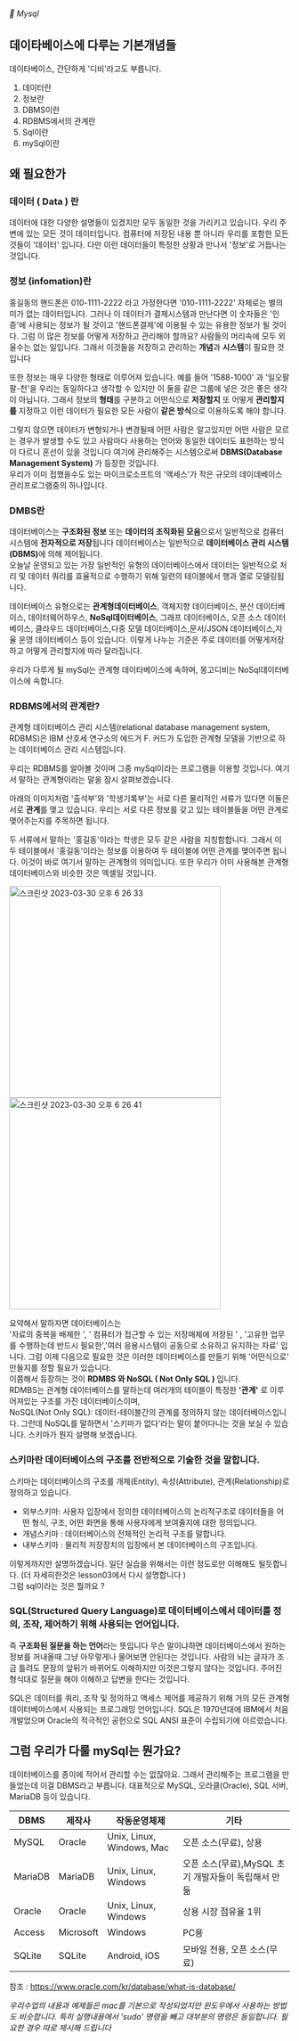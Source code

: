 ###### :cactus:  Mysql

## 데이타베이스에 다루는 기본개념들
데이타베이스, 간단하게 '디비'라고도 부릅니다. 
1. 데이터란
2. 정보란
3. DBMS이란
4. RDBMS에서의 관계란
5. Sql이란
6. mySql이란

## 왜 필요한가 
### 데이터 ( Data ) 란 
데이터에 대한 다양한 설명들이 있겠지만 모두 동일한 것을 가리키고 있습니다. 우리 주변에 있는 모든 것이 데이터입니다. 컴퓨터에 저장된 내용 뿐 아니라 우리를 포함한 모든 것들이 '데이터' 입니다. 다만 이런 데이터들이 특정한 상황과 만나서 '정보'로 거듭나는 것입니다. 
### 정보 (infomation)란  
홍길동의 핸드폰은 010-1111-2222 라고 가정한다면 '010-1111-2222' 자체로는 별의미가 없는 데이터입니다. 그러나 이 데이터가 결제시스템과 만난다면 이 숫자들은 '인증'에 사용되는 정보가 될 것이고 '핸드폰결제'에 이용될 수 있는 유용한 정보가 될 것이다. 
그럼 이 많은 정보를 어떻게 저장하고 관리해야 할까요?  사람들의 머리속에 모두 외울수는 없는 일입니다. 
그래서 이것들을 저장하고 관리하는 <b>개념</b>과 <b>시스템</b>이 필요한 것입니다    


또한 정보는 매우 다양한 형태로 이루어져 있습니다. 예를 들어 '1588-1000' 과 '일오팔팔-천'을 우리는 동일하다고 생각할 수 있지만 이 둘을 같은 그룹에 넣은 것은 좋은 생각이 아닙니다. 그래서 정보의 <b>형태</b>를 구분하고 어떤식으로 <b>저장할지</b> 또 어떻게 <b>관리할지를</b> 지정하고 이런 데이터가 필요한 모든 사람이 <b>같은 방식</b>으로 이용하도록 해야 합니다.    


그렇지 않으면 데이터가 변형되거나 변경될때 어떤 사람은 알고있지만 어떤 사람은 모르는 경우가 발생할 수도 있고 사람마다 사용하는 언어와 동일한 데이터도 표현하는 방식이 다르니 혼선이 있을 것입니다 여기에 관리해주는 시스템으로써 <b>DBMS(Database Management System) </b>가 등장한 것입니다.   
우리가 이미 접했을수도 있는 마이크로소프트의 '액세스'가 작은 규모의 데이데베이스 관리프로그램중의 하나입니다. 

### DMBS란
데이터베이스는 <b>구조화된 정보</b> 또는 <b>데이터의 조직화된 모음</b>으로서 일반적으로 컴퓨터 시스템에 <b>전자적으로 저장</b>됩니다 데이터베이스는 일반적으로 <b>데이터베이스 관리 시스템(DBMS)</b>에 의해 제어됩니다.   
오늘날 운영되고 있는 가장 일반적인 유형의 데이터베이스에서 데이터는 일반적으로 처리 및 데이터 쿼리를 효율적으로 수행하기 위해 일련의 테이블에서 행과 열로 모델링됩니다.    

데이터베이스 유형으로는 <b>관계형데이터베이스</b>, 객체지향 데이터베이스, 분산 데이터베이스, 데이터웨어하우스, <b>NoSql데이터베이스</b>, 그래프 데이터베이스, 오픈 소스 데이터베이스, 클라우드 데이터베이스,다중 모델 데이터베이스,문서/JSON 데이터베이스,자율 운영 데이터베이스 등이 있습니다. 이렇게 나누는 기준은 주로 데이터를 어떻게저장하고 어떻게 관리할지에 따라 달라집니다.      

우리가 다루게 될 mySql는 관계형 데이타베이스에 속하며, 몽고디비는 NoSql데이터베이스에 속합니다.  


### RDBMS에서의 관계란?
관계형 데이터베이스 관리 시스템(relational database management system, RDBMS)은 IBM 산호세 연구소의 에드거 F. 커드가 도입한 관계형 모델을 기반으로 하는 데이터베이스 관리 시스템입니다. 

우리는 RDBMS를 알아볼 것이며 그중 mySql이라는 프로그램을 이용할 것입니다.  여기서 말하는  관계형이라는 말을 잠시 살펴보겠습니다.   

아래의 이미지처럼 '출석부'와 '학생기록부'는 서로 다른 물리적인 서류가 있다면 이둘은 서로 <b>관계</b>를 맺고 있습니다.  우리는 서로 다른 정보를 갖고 있는 테이블들을 어떤 관계로 맺어주는지를 주목하면 됩니다. 

두 서류에서 말하는 '홍길동'이라는 학생은 모두 같은 사람을 지칭함합니다. 그래서 이 두 테이블에서 '홍길동'이라는 정보를 이용하여 두 테이블에 어떤 관계를 맺어주면 됩니다. 이것이 바로 여기서 말하는 관계형의 의미입니다.  또한 우리가 이미 사용해본 관계형 데이터베이스와 비슷한 것은 엑셀일 것입니다.   

 <img width="380" alt="스크린샷 2023-03-30 오후 6 26 33" src="https://user-images.githubusercontent.com/48478079/228792387-188f8c0e-f71a-4f17-bbd3-c2189dafb193.png">   
 <img width="380" alt="스크린샷 2023-03-30 오후 6 26 41" src="https://user-images.githubusercontent.com/48478079/228793347-80cabc42-c67a-4781-9675-4307f30b5496.png">

요약해서 말하자면 데이터베이스는  
'자료의 중복을 배제한 ', ' 컴퓨터가 접근할 수 있는 저장매체에 저장된 ' , '고유한 업무를 수행하는데 반드시 필요한','여러 응용시스템이 공동으로 소유하고 유지하는 자료' 입니다. 
그럼 이제 다음으로 필요한 것은 이러한 데이터베이스를 만들기 위해 '어떤식으로' 만들지를 정할 필요가 있습니다.  
이쯤해서 등장하는 것이 <b>RDMBS 와 NoSQL ( Not Only SQL ) </b>입니다.  
RDMBS는 관계형 데이터베이스를 말하는데 여러개의 테이블이 특정한 <b>'관계'</b> 로 이루어져있는 구조를 가진 데이터베이스이며,   
NoSQL(Not Only SQL): 데이터-테이블간의 관계를 정의하지 않는 데이터베이스입니다. 
그런데 NoSQL를 말하면서 '스키마가 없다'라는 말이 붙어다니는 것을 보실 수 있습니다. 스키마가 뭔지 설명해 보겠습니다. 
### 스키마란 데이터베이스의 구조를 전반적으로 기술한 것을 말합니다.
스키마는 데이터베이스의 구조를 개체(Entity), 속성(Attribute), 관계(Relationship)로 정의하고 있습니다. 
- 외부스키마: 사용자 입장에서 정의한 데이터베이스의 논리적구조로 데이터들을 어떤 형식, 구조, 어떤 화면을 통해 사용자에게 보여줄지에 대한 정의입니다. 
- 개념스키마 : 데이터베이스의 전체적인 논리적 구조를 말합니다.
- 내부스키마 : 물리적 저장장치의 입장에서 본 데이터베이스의 구조입니다.     

이렇게까지만 설명하겠습니다.   일단 실습을 위해서는 이런 정도로만 이해해도 될듯합니다. (더 자세히한것은 lesson03에서 다시 설명합니다 )   
그럼 sql이라는 것은 뭘까요 ?    
### SQL(Structured Query Language)로 데이터베이스에서 데이터를 정의, 조작, 제어하기 위해 사용되는 언어입니다.   
즉 <b>구조화된 질문을 하는 언어</b>라는 뜻입니다 무슨 말이냐하면 데이터베이스에서 원하는 정보를 꺼내올때 그냥 아무렇게나 물어보면 안된다는 것입니다. 사람의 뇌는 글자가 조금 틀려도 문장의 앞뒤가 바뀌어도 이해하지만 이것은그렇지 않다는 것입니다. 주어진 형식대로 질문을 해야 이해하고 답변을 한다는 것입니다. 

SQL은 데이터를 쿼리, 조작 및 정의하고 액세스 제어를 제공하기 위해 거의 모든 관계형 데이터베이스에서 사용되는 프로그래밍 언어입니다. SQL은 1970년대에 IBM에서 처음 개발었으며 Oracle의 적극적인 공헌으로 SQL ANSI 표준이 수립되기에 이르렀습니다.

## 그럼 우리가 다룰  mySql는 뭔가요?
데이터베이스를 종이에 적어서 관리할 수는 없잖아요. 그래서 관리해주는 프로그램을 만들었는데 이걸 DBMS라고 부릅니다. 
대표적으로 MySQL, 오라클(Oracle), SQL 서버, MariaDB 등이 있습니다.    

| DBMS|	제작사|	작동운영체제	| 기타 |
|----|---|---|---|
| MySQL	|Oracle	|Unix, Linux, Windows, Mac	|오픈 소스(무료), 상용|
| MariaDB|MariaDB	 |Unix, Linux, Windows	|오픈 소스(무료),MySQL 초기 개발자들이 독립해서 만듦|
|Oracle|	Oracle	|Unix, Linux, Windows|	상용 시장 점유율 1위|
| Access |	Microsoft|	Windows	|PC용|
| SQLite	|SQLite	|Android, iOS	|모바일 전용, 오픈 소스(무료)|



참조 : https://www.oracle.com/kr/database/what-is-database/    

_우리수업의 내용과 예제들은 mac를 기본으로 작성되었지만 윈도우에서 사용하는 방법도 비슷합니다. 특히 실행내용에서 'sudo' 명령을 빼고 대부분의 명령은 동일합니다. 필요한 경우 따로 제시해 드립니다_

